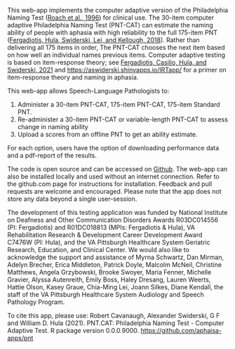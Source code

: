 This web-app implements the computer adaptive version of the Philadelphia Naming Test ([Roach et al., 1996](http://aphasiology.pitt.edu/215/1/24-09.pdf)) for clinical use. The 30-item computer adaptive Philadelphia Naming Test (PNT-CAT) can estimate the naming ability of people with aphasia with high reliability to the full 175-item PNT ([Fergadiotis, Hula, Swiderski, Lei, and Kellough, 2018](https://pubs.asha.org/doi/full/10.1044/2018_JSLHR-L-18-0344)). Rather than delivering all 175 items in order, The PNT-CAT chooses the next item based on how well an individual names previous items. Computer adaptive testing is based on item-response theory; see [Fergadiotis, Casilio, Hula, and Swiderski, 2021](https://www.thieme-connect.com/products/ejournals/abstract/10.1055/s-0041-1727252) and https://aswiderski.shinyapps.io/IRTapp/ for a primer on item-response theory and naming in aphasia.

This web-app allows Speech-Language Pathologists to:

1. Administer a 30-item PNT-CAT, 175-item PNT-CAT, 175-item Standard PNT. 
2. Re-administer a 30-item PNT-CAT or variable-length PNT-CAT to assess change in naming ability
3. Upload a scores from an offline PNT to get an ability estimate. 

For each option, users have the option of downloading performance data and a pdf-report of the results.

The code is open source and can be accessed on [Github](https://github.com/aphasia-apps/pnt). The web-app can also be installed locally and used without an internet connection. Refer to the github.com page for instructions for installation. Feedback and pull requests are welcome and encouraged. Please note that the app does not store any data beyond a single user-session. 

The development of this testing application was funded by National Institute on Deafness and Other Communication Disorders Awards R03DC014556 (PI: Fergadiotis) and R01DC018813 (MPIs: Fergadiotis & Hula), VA Rehabilitation Research & Development Career Development Award C7476W (PI: Hula), and the VA Pittsburgh Healthcare System Geriatric Research, Education, and Clinical Center. We would also like to acknowledge the support and assistance of Myrna Schwartz, Dan Mirman, Adelyn Brecher, Erica Middleton, Patrick Doyle, Malcolm McNeil, Christine Matthews, Angela Grzybowski, Brooke Swoyer, Maria Fenner, Michelle Gravier, Alyssa Autenreith, Emily Boss, Haley Dresang, Lauren Weerts, Hattie Olson, Kasey Graue, Chia-Ming Lei, Joann Silkes, Diane Kendall, the staff of the VA Pittsburgh Healthcare System Audiology and Speech Pathology Program.

To cite this app, please use: Robert Cavanaugh, Alexander Swiderski, G F and William D. Hula (2021). PNT.CAT: Philadelphia Naming Test - Computer Adaptive Test. R package version 0.0.0.9000. https://github.com/aphaisa-apps/pnt
